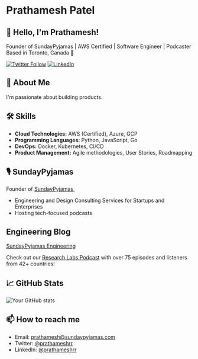 # Prathamesh Patel

## 👋 Hello, I'm Prathamesh!

Founder of SundayPyjamas | AWS Certified | Software Engineer | Podcaster
Based in Toronto, Canada 🍁

[![Twitter Follow](https://img.shields.io/twitter/follow/prathameshrr?style=social)](https://twitter.com/prathameshrr)
[![LinkedIn](https://img.shields.io/badge/-LinkedIn-blue?style=flat-square&logo=Linkedin&logoColor=white&link=https://www.linkedin.com/in/prathameshrr/)](https://www.linkedin.com/in/prathameshrr/)

## 🚀 About Me

I'm passionate about building products.

## 🛠 Skills

- **Cloud Technologies:** AWS (Certified), Azure, GCP
- **Programming Languages:** Python, JavaScript, Go
- **DevOps:** Docker, Kubernetes, CI/CD
- **Product Management:** Agile methodologies, User Stories, Roadmapping


## 🎙 SundayPyjamas

Founder of [SundayPyjamas](https://www.sundaypyjamas.com/),
- Engineering and Design Consulting Services for Startups and Enterprises
- Hosting tech-focused podcasts

## Engineering Blog

[SundayPyjamas Engineering](https://engineering.sundaypyjamas.com/)

Check out our [Research Labs Podcast](https://perspective.sundaypyjamas.com/podcast) with over 75 episodes and listeners from 42+ countries!

## 📈 GitHub Stats

![Your GitHub stats](https://github-readme-stats.vercel.app/api?username=prathameshrr&show_icons=true&theme=radical)


## 📫 How to reach me

- Email: prathamesh@sundaypyjamas.com
- Twitter: [@prathameshrr](https://twitter.com/prathameshrr)
- LinkedIn: [@prathameshrr](https://www.linkedin.com/in/prathameshrr/)

